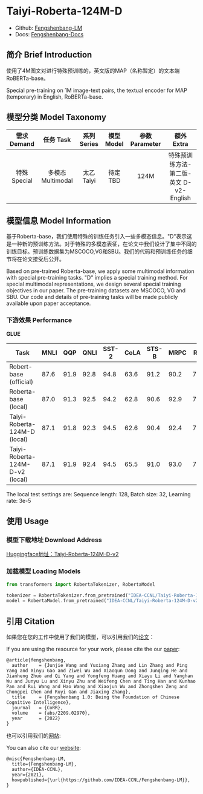 # Taiyi-Roberta-124M-D

- Github: [Fengshenbang-LM](https://github.com/IDEA-CCNL/Fengshenbang-LM)
- Docs: [Fengshenbang-Docs](https://fengshenbang-doc.readthedocs.io/)

## 简介 Brief Introduction

使用了4M图文对进行特殊预训练的，英文版的MAP（名称暂定）的文本端RoBERTa-base。

Special pre-training on 1M image-text pairs, the textual encoder for MAP (temporary) in English, RoBERTa-base.

## 模型分类 Model Taxonomy

|  需求 Demand  | 任务 Task       | 系列 Series      | 模型 Model    | 参数 Parameter | 额外 Extra |
|  :----:  | :----:  | :----:  | :----:  | :----:  | :----:  |
| 特殊 Special | 多模态 Multimodal | 太乙 Taiyi | 待定 TBD |     124M      |     特殊预训练方法-第二版-英文 D-v2-English     |

## 模型信息 Model Information

基于Roberta-base，我们使用特殊的训练任务引入一些多模态信息。"D"表示这是一种新的预训练方法。对于特殊的多模态表征，在论文中我们设计了集中不同的训练目标。预训练数据集为MSCOCO,VG和SBU。我们的代码和预训练任务的细节将在论文接受后公开。

Based on pre-trained Roberta-base, we apply some multimodal information with special pre-training tasks. "D" implies a special training method. For special multimodal representations, we design several special training objectives in our paper. The pre-training datasets are MSCOCO, VG and SBU. Our code and details of pre-training tasks will be made publicly available upon paper acceptance.

### 下游效果 Performance

**GLUE**

| Task                            | MNLI | QQP  | QNLI | SST-2 | CoLA | STS-B | MRPC | RTE  |
|---------------------------------|------|------|------|-------|------|-------|------|------|
| Robert-base (official)          | 87.6 | 91.9 | 92.8 | 94.8  | 63.6 | 91.2  | 90.2 | 78.7 |
| Roberta-base (local)            | 87.0 | 91.3 | 92.5 | 94.2  | 62.8 | 90.6  | 92.9 | 78.0 |
| Taiyi-Roberta-124M-D (local)    | 87.1 | 91.8 | 92.3 | 94.5  | 62.6 | 90.4  | 92.4 | 78.7 |
| Taiyi-Roberta-124M-D-v2 (local) | 87.1 | 91.9 | 92.4 | 94.5  | 65.5 | 91.0  | 93.0 | 79.8 |

The local test settings are:
Sequence length: 128, Batch size: 32, Learning rate: 3e-5

## 使用 Usage

### 模型下载地址 Download Address

[Huggingface地址：Taiyi-Roberta-124M-D-v2](https://huggingface.co/IDEA-CCNL/Taiyi-Roberta-124M-D-v2)

### 加载模型 Loading Models

```python
from transformers import RobertaTokenizer, RobertaModel

tokenizer = RobertaTokenizer.from_pretrained("IDEA-CCNL/Taiyi-Roberta-124M-D-v2")
model = RobertaModel.from_pretrained("IDEA-CCNL/Taiyi-Roberta-124M-D-v2")
```

## 引用 Citation

如果您在您的工作中使用了我们的模型，可以引用我们的[论文](https://arxiv.org/abs/2209.02970)：

If you are using the resource for your work, please cite the our [paper](https://arxiv.org/abs/2209.02970):

```text
@article{fengshenbang,
  author    = {Junjie Wang and Yuxiang Zhang and Lin Zhang and Ping Yang and Xinyu Gao and Ziwei Wu and Xiaoqun Dong and Junqing He and Jianheng Zhuo and Qi Yang and Yongfeng Huang and Xiayu Li and Yanghan Wu and Junyu Lu and Xinyu Zhu and Weifeng Chen and Ting Han and Kunhao Pan and Rui Wang and Hao Wang and Xiaojun Wu and Zhongshen Zeng and Chongpei Chen and Ruyi Gan and Jiaxing Zhang},
  title     = {Fengshenbang 1.0: Being the Foundation of Chinese Cognitive Intelligence},
  journal   = {CoRR},
  volume    = {abs/2209.02970},
  year      = {2022}
}
```

也可以引用我们的[网站](https://github.com/IDEA-CCNL/Fengshenbang-LM/):

You can also cite our [website](https://github.com/IDEA-CCNL/Fengshenbang-LM/):

```text
@misc{Fengshenbang-LM,
  title={Fengshenbang-LM},
  author={IDEA-CCNL},
  year={2021},
  howpublished={\url{https://github.com/IDEA-CCNL/Fengshenbang-LM}},
}
```